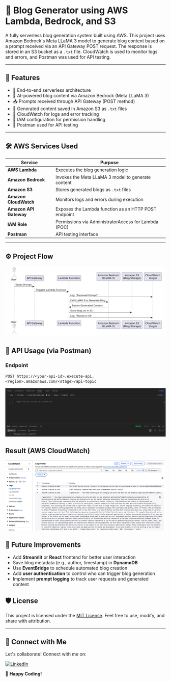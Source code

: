 # 📝 Blog Generator using AWS Lambda, Bedrock, and S3

A fully serverless blog generation system built using AWS. This project uses Amazon Bedrock's Meta LLaMA 3 model to generate blog content based on a prompt received via an API Gateway POST request. The response is stored in an S3 bucket as a `.txt` file. CloudWatch is used to monitor logs and errors, and Postman was used for API testing.

---

## 📌 Features

- 🔁 End-to-end serverless architecture
- 🤖 AI-powered blog content via Amazon Bedrock (Meta LLaMA 3)
- 📥 Prompts received through API Gateway (POST method)
- 📂 Generated content saved in Amazon S3 as `.txt` files
- 🧾 CloudWatch for logs and error tracking
- 🔐 IAM configuration for permission handling
- 🧪 Postman used for API testing

---

## 🛠️ AWS Services Used

| Service             | Purpose                                                   |
|---------------------|-----------------------------------------------------------|
| **AWS Lambda**      | Executes the blog generation logic                        |
| **Amazon Bedrock**  | Invokes the Meta LLaMA 3 model to generate content        |
| **Amazon S3**       | Stores generated blogs as `.txt` files                    |
| **Amazon CloudWatch**| Monitors logs and errors during execution                |
| **Amazon API Gateway** | Exposes the Lambda function as an HTTP POST endpoint  |
| **IAM Role**        | Permissions via AdministratorAccess for Lambda (POC)      |
| **Postman**         | API testing interface                                     |

---

## ⚙️ Project Flow 
![Project Flow](Assets/Project_Flow.png)

## 🧪 API Usage (via Postman)

### Endpoint
```http
POST https://<your-api-id>.execute-api.<region>.amazonaws.com/<stage>/api-topic
```
![Postman](Assets/PostMan.png)

## Result (AWS CloudWatch)
![Result](Assets/CloudWatch.png)

## 🚀 Future Improvements

- Add **Streamlit** or **React** frontend for better user interaction
- Save blog metadata (e.g., author, timestamp) in **DynamoDB**
- Use **EventBridge** to schedule automated blog creation
- Add **user authentication** to control who can trigger blog generation
- Implement **prompt logging** to track user requests and generated content

## 🛡️ License

This project is licensed under the [MIT License](LICENSE). Feel free to use, modify, and share with attribution.

---
## 📢 Connect with Me

Let's collaborate! Connect with me on:

[![LinkedIn](https://img.shields.io/badge/LinkedIn-0077B5?style=for-the-badge&logo=linkedin&logoColor=white)](https://www.linkedin.com/in/v-rithul-06b5632b6/)  

🚀 **Happy Coding!**
